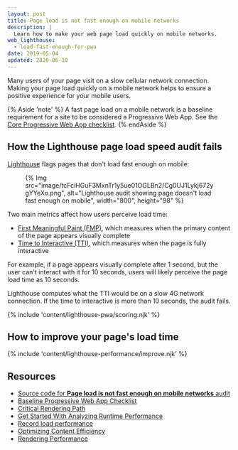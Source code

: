 ```yaml
---
layout: post
title: Page load is not fast enough on mobile networks
description: |
  Learn how to make your web page load quickly on mobile networks.
web_lighthouse:
  - load-fast-enough-for-pwa
date: 2019-05-04
updated: 2020-06-10
---
```


Many users of your page visit on a slow cellular network connection.
Making your page load quickly on a mobile network
helps to ensure a positive experience for your mobile users.

{% Aside 'note' %}
A fast page load on a mobile network is a baseline requirement for a site
to be considered a Progressive Web App. See the
[Core Progressive Web App checklist](/pwa-checklist/#core).
{% endAside %}

## How the Lighthouse page load speed audit fails

[Lighthouse](https://developer.chrome.com/docs/lighthouse/overview/)
flags pages that don't load fast enough on mobile:

<figure>
  {% Img src="image/tcFciHGuF3MxnTr1y5ue01OGLBn2/Cg0UJ1Lykj672ygYYeXo.png", alt="Lighthouse audit showing page doesn't load fast enough on mobile", width="800", height="98" %}
</figure>

Two main metrics affect how users perceive load time:

- [First Meaningful Paint (FMP)](/first-meaningful-paint), which measures when the primary content of the page appears visually complete
- [Time to Interactive (TTI)](/tti/), which measures when the page is fully interactive

For example, if a page appears visually complete after 1&nbsp;second,
but the user can't interact with it for 10&nbsp;seconds,
users will likely perceive the page load time as 10&nbsp;seconds.

Lighthouse computes what the TTI would be on a slow 4G network connection.
If the time to interactive is more than 10&nbsp;seconds, the audit fails.

{% include 'content/lighthouse-pwa/scoring.njk' %}

## How to improve your page's load time

{% include 'content/lighthouse-performance/improve.njk' %}

## Resources

- [Source code for **Page load is not fast enough on mobile networks** audit](https://github.com/GoogleChrome/lighthouse/blob/master/lighthouse-core/audits/load-fast-enough-for-pwa.js)
- [Baseline Progressive Web App Checklist](https://developers.google.com/web/progressive-web-apps/checklist#baseline)
- [Critical Rendering Path](/critical-rendering-path/)
- [Get Started With Analyzing Runtime Performance](https://developer.chrome.com/docs/devtools/evaluate-performance/)
- [Record load performance](https://developer.chrome.com/docs/devtools/evaluate-performance/reference/#record-load)
- [Optimizing Content Efficiency](/performance-optimizing-content-efficiency/)
- [Rendering Performance](/rendering-performance/)
